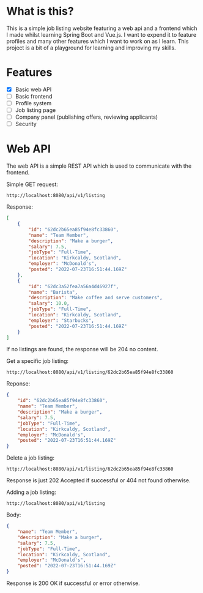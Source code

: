 # What is this?
This is a simple job listing website featuring a web api and a frontend which I made whilst learning Spring Boot and Vue.js. I want to expend it to feature profiles and many other features which I want to work on as I learn. This project is a bit of a playground for learning and improving my skills.

# Features
- [x] Basic web API
- [ ] Basic frontend
- [ ] Profile system
- [ ] Job listing page
- [ ] Company panel (publishing offers, reviewing applicants)
- [ ] Security

# Web API
The web API is a simple REST API which is used to communicate with the frontend.

Simple GET request:
```
http://localhost:8080/api/v1/listing
```
Response:
```json
[
    {
        "id": "62dc2b65ea85f94e8fc33860",
        "name": "Team Member",
        "description": "Make a burger",
        "salary": 7.5,
        "jobType": "Full-Time",
        "location": "Kirkcaldy, Scotland",
        "employer": "McDonald's",
        "posted": "2022-07-23T16:51:44.169Z"
    },
    {
        "id": "62dc3a52fea7a56a4d46927f",
        "name": "Barista",
        "description": "Make coffee and serve customers",
        "salary": 10.0,
        "jobType": "Full-Time",
        "location": "Kirkcaldy, Scotland",
        "employer": "Starbucks",
        "posted": "2022-07-23T16:51:44.169Z"
    }
]
```

If no listings are found, the response will be 204 no content.

Get a specific job listing:
```
http://localhost:8080/api/v1/listing/62dc2b65ea85f94e8fc33860
```

Reponse:
```json
{
    "id": "62dc2b65ea85f94e8fc33860",
    "name": "Team Member",
    "description": "Make a burger",
    "salary": 7.5,
    "jobType": "Full-Time",
    "location": "Kirkcaldy, Scotland",
    "employer": "McDonald's",
    "posted": "2022-07-23T16:51:44.169Z"
}
```

Delete a job listing:
```
http://localhost:8080/api/v1/listing/62dc2b65ea85f94e8fc33860
```

Response is just 202 Accepted if successful or 404 not found otherwise.

Adding a job listing:
```
http://localhost:8080/api/v1/listing
```

Body:
```json
{
    "name": "Team Member",
    "description": "Make a burger",
    "salary": 7.5,
    "jobType": "Full-Time",
    "location": "Kirkcaldy, Scotland",
    "employer": "McDonald's",
    "posted": "2022-07-23T16:51:44.169Z"
}
```

Response is 200 OK if successful or error otherwise.
